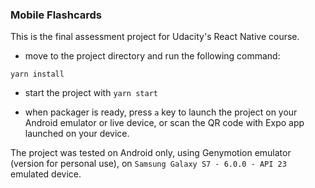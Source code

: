 ### Mobile Flashcards

This is the final assessment project for Udacity's React Native course.

* move to the project directory and run the following command:

`yarn install`

* start the project with `yarn start`

* when packager is ready, press `a` key to launch the project on your Android emulator or live device, or scan the QR code with Expo app launched on your device.

The project was tested on Android only, using Genymotion emulator (version for personal use), on `Samsung Galaxy S7 - 6.0.0 - API 23` emulated device.
